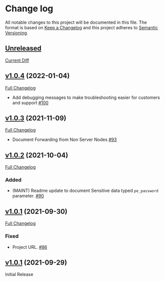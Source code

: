 # Change log

All notable changes to this project will be documented in this file. The format is based on [Keep a Changelog](http://keepachangelog.com/en/1.0.0/) and this project adheres to [Semantic Versioning](http://semver.org).

## [Unreleased](https://github.com/puppetlabs/puppetlabs-pe_event_forwarding)

[Current Diff](https://github.com/puppetlabs/puppetlabs-splunk_hec/compare/v1.0.4..main)

## [v1.0.4](https://github.com/puppetlabs/puppetlabs-pe_event_forwarding/tree/v1.0.4) (2022-01-04)

[Full Changelog](https://github.com/puppetlabs/puppetlabs-pe_event_forwarding/compare/v1.0.3..v1.0.4)

- Add debugging messages to make troubleshooting easier for customers and support [#100](https://github.com/puppetlabs/puppetlabs-pe_event_forwarding/pull/100)

## [v1.0.3](https://github.com/puppetlabs/puppetlabs-pe_event_forwarding/tree/v1.0.3) (2021-11-09)

[Full Changelog](https://github.com/puppetlabs/puppetlabs-pe_event_forwarding/compare/v1.0.2..v1.0.3)

- Document Forwarding from Non Server Nodes [#93](https://github.com/puppetlabs/puppetlabs-pe_event_forwarding/pull/93)

## [v1.0.2](https://github.com/puppetlabs/puppetlabs-pe_event_forwarding/tree/v1.0.2) (2021-10-04)

[Full Changelog](https://github.com/puppetlabs/puppetlabs-pe_event_forwarding/compare/v1.0.1..v1.0.2)

### Added

- (MAINT) Readme update to document Sensitive data typed `pe_password` parameter. [#90](https://github.com/puppetlabs/puppetlabs-pe_event_forwarding/pull/90)

## [v1.0.1](https://github.com/puppetlabs/puppetlabs-pe_event_forwarding/tree/v1.0.1) (2021-09-30)

[Full Changelog](https://github.com/puppetlabs/puppetlabs-pe_event_forwarding/compare/v1.0.0..v1.0.1)

### Fixed

- Project URL. [#86](https://github.com/puppetlabs/puppetlabs-pe_event_forwarding/pull/86)

## [v1.0.1](https://github.com/puppetlabs/puppetlabs-pe_event_forwarding/tree/v1.0.0) (2021-09-29)

Initial Release
